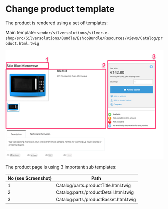 # Change product template

The product is rendered using a set of templates:

Main template: `vendor/silversolutions/silver.e-shop/src/Silversolutions/Bundle/EshopBundle/Resources/views/Catalog/product.html.twig`

![](../img/extending_the_frontend_1.png)

The product page is using 3 important sub templates:

|No (see Screenshot)|Path|
|--- |--- |
|1|Catalog/parts:productTitle.html.twig|
|2|Catalog:parts/productDetail.html.twig|
|3|Catalog:parts/productBasket.html.twig|

